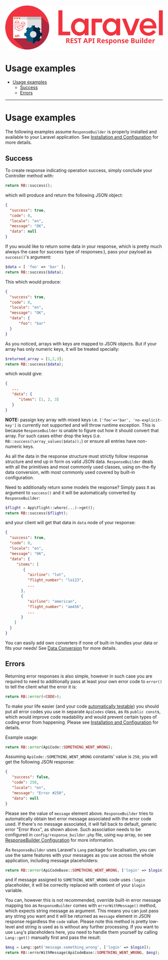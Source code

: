 ![REST API Response Builder for Laravel](img/logo.png)

# Usage examples #

 * [Usage examples](#usage-examples)
   * [Success](#success)
   * [Errors](#errors)

----

# Usage examples #

 The following examples assume `ResponseBuilder` is properly installed and available to your Laravel application.
 See [Installation and Configuration](installation.md) for more details.

## Success ##

 To create response indicating operation success, simply conclude your Controller method with:

```php
return RB::success();
```

 which will produce and return the following JSON object:

```json
{
  "success": true,
  "code": 0,
  "locale": "en",
  "message": "OK",
  "data": null
}
```

 If you would like to return some data in your response, which is pretty much always the case for success type of responses:), pass
 your payload as `success()`'s argument:

```php
$data = [ 'foo' => 'bar' ];
return RB::success($data);
```

 This which would produce:

```json
{
  "success": true,
  "code": 0,
  "locale": "en",
  "message": "OK",
  "data": {
      "foo": "bar"
  }
}
```

 As you noticed, arrays with keys are mapped to JSON objects. But if your array has only numeric
 keys, it will be treated specially:

```php
$returned_array = [1,2,3];
return RB::success($data);
```

 which would give:

```json
{
   ...
   "data": {
      "items": [1, 2, 3]
   }
}
```

 **NOTE:** passign key array with mixed keys i.e. `['foo'=>'bar', 'no-explicit-key']` is currently not supported and will
 throw runtime exception. This is because `ResponseBuilder` is unable to figure out how it should convert that array. For
 such cases either drop the keys (i.e. `RB::success(\array_values($data));`) or ensure all entries have non-numeric keys.

 As all the data in the response structure must strictly follow response structure and end up in form os valid JSON data.
 `ResponseBuilder` deals with all the primitives and most commonly used classes, using on-the-fly data conversion, with most
 commonly used covered by built-in configuration.

 Need to additionally return some models the response? Simply pass it as argument to `success()` and it will be automatically
 converted by `ResponseBuilder`:

```php
$flight = App\Flight::where(...)->get();
return RB::success($flight);
```

 and your client will get that data in `data` node of your response:

```json
{
  "success": true,
  "code": 0,
  "locale": "en",
  "message": "OK",
  "data": {
     "items": [
        {
          "airline": "lot",
          "flight_number": "lo123",
          ...
       },
       {
          "airline": "american",
          "flight_number": "am456",
          ...
       }
    ]
  }
}
```

 You can easily add own converters if none of built-in handles your data or fits your needs!
 See [Data Conversion](conversion.md) for more details.


## Errors ##

 Returning error responses is also simple, however in such case you are required to need to additionally pass at least your own
 error code to `error()` to tell the client what the error it is:

```php
return RB::error(<CODE>);
```

 To make your life easier (and your code [automatically testable](testing.md)) you should put all error codes you use
 in separate `ApiCodes` class, as its `public const`s, which would improve code readability and would prevent certain
 types of coding error from happening. Please see [Installation and Configuration](#installation-and-configuration)
 for details.

 Example usage:

```php
return RB::error(ApiCode::SOMETHING_WENT_WRONG);
```
 Assuming `ApiCode::SOMETHING_WENT_WRONG` constants' value is `250`, you will get the following JSON response:

```json
{
   "success": false,
   "code": 250,
   "locale": "en",
   "message": "Error #250",
   "data": null
}
```

 Please see the value of `message` element above. `ResponseBuilder` tries to automatically obtain text error message associated
 with the error code used. If there's no message associated, it will fall back to default, generic error "Error #xxx", as shown
 above. Such association needs to be configured in `config/response_builder.php` file, using `map` array, so see
 [ResponseBuilder Configuration](#response-builder-configuration) for more information.

 As `ResponseBuilder` uses Laravel's `Lang` package for localisation, you can use the same features with your messages as you use
 across the whole application, including message placeholders:

```php
return RB::error(ApiCodeBase::SOMETHING_WENT_WRONG, ['login' => $login]);
```

 and if message assigned to `SOMETHING_WENT_WRONG` code uses `:login` placeholder, it will be correctly replaced with content of
 your `$login` variable.

 You can, however this is not recommended, override built-in error message mapping too as `ResponseBuilder` comes with
 `errorWithMessage()` method, which expects string message as argument. This means you can just pass any string you want and
 it will be returned as `message` element in JSON response regardless the `code` value. Please note this method is pretty
 low-level and string is used as is without any further processing. If you want to use `Lang`'s placeholders here, you need
 to handle them yourself by calling `Lang::get()` manually first and pass the result:

```php
$msg = Lang::get('message.something_wrong', ['login' => $login]);
return RB::errorWithMessage(ApiCodeBase::SOMETHING_WENT_WRONG, $msg);
```
